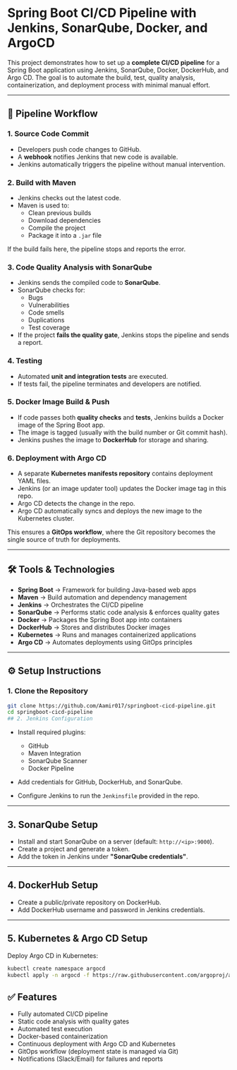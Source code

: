 # Spring Boot CI/CD Pipeline with Jenkins, SonarQube, Docker, and ArgoCD  

This project demonstrates how to set up a **complete CI/CD pipeline** for a Spring Boot application using Jenkins, SonarQube, Docker, DockerHub, and Argo CD. The goal is to automate the build, test, quality analysis, containerization, and deployment process with minimal manual effort.  

---

## 🚀 Pipeline Workflow  

### 1. **Source Code Commit**  
- Developers push code changes to GitHub.  
- A **webhook** notifies Jenkins that new code is available.  
- Jenkins automatically triggers the pipeline without manual intervention.  

### 2. **Build with Maven**  
- Jenkins checks out the latest code.  
- Maven is used to:  
  - Clean previous builds  
  - Download dependencies  
  - Compile the project  
  - Package it into a `.jar` file  

If the build fails here, the pipeline stops and reports the error.  

### 3. **Code Quality Analysis with SonarQube**  
- Jenkins sends the compiled code to **SonarQube**.  
- SonarQube checks for:  
  - Bugs  
  - Vulnerabilities  
  - Code smells  
  - Duplications  
  - Test coverage  
- If the project **fails the quality gate**, Jenkins stops the pipeline and sends a report.  

### 4. **Testing**  
- Automated **unit and integration tests** are executed.  
- If tests fail, the pipeline terminates and developers are notified.  

### 5. **Docker Image Build & Push**  
- If code passes both **quality checks** and **tests**, Jenkins builds a Docker image of the Spring Boot app.  
- The image is tagged (usually with the build number or Git commit hash).  
- Jenkins pushes the image to **DockerHub** for storage and sharing.  

### 6. **Deployment with Argo CD**  
- A separate **Kubernetes manifests repository** contains deployment YAML files.  
- Jenkins (or an image updater tool) updates the Docker image tag in this repo.  
- Argo CD detects the change in the repo.  
- Argo CD automatically syncs and deploys the new image to the Kubernetes cluster.  

This ensures a **GitOps workflow**, where the Git repository becomes the single source of truth for deployments.  

---

## 🛠️ Tools & Technologies  

- **Spring Boot** → Framework for building Java-based web apps  
- **Maven** → Build automation and dependency management  
- **Jenkins** → Orchestrates the CI/CD pipeline  
- **SonarQube** → Performs static code analysis & enforces quality gates  
- **Docker** → Packages the Spring Boot app into containers  
- **DockerHub** → Stores and distributes Docker images  
- **Kubernetes** → Runs and manages containerized applications  
- **Argo CD** → Automates deployments using GitOps principles  

---

## ⚙️ Setup Instructions  

### 1. Clone the Repository  
```bash
git clone https://github.com/Aamir017/springboot-cicd-pipeline.git
cd springboot-cicd-pipeline
## 2. Jenkins Configuration  
```
- Install required plugins:  
  - GitHub  
  - Maven Integration  
  - SonarQube Scanner  
  - Docker Pipeline  

- Add credentials for GitHub, DockerHub, and SonarQube.  
- Configure Jenkins to run the `Jenkinsfile` provided in the repo.  

---

## 3. SonarQube Setup  

- Install and start SonarQube on a server (default: `http://<ip>:9000`).  
- Create a project and generate a token.  
- Add the token in Jenkins under **"SonarQube credentials"**.  

---

## 4. DockerHub Setup  

- Create a public/private repository on DockerHub.  
- Add DockerHub username and password in Jenkins credentials.  

---

## 5. Kubernetes & Argo CD Setup  

Deploy Argo CD in Kubernetes:  

```bash
kubectl create namespace argocd
kubectl apply -n argocd -f https://raw.githubusercontent.com/argoproj/argo-cd/stable/manifests/install.yaml
```

## ✅ Features  

- Fully automated CI/CD pipeline  
- Static code analysis with quality gates  
- Automated test execution  
- Docker-based containerization  
- Continuous deployment with Argo CD and Kubernetes  
- GitOps workflow (deployment state is managed via Git)  
- Notifications (Slack/Email) for failures and reports  
